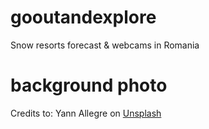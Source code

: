# gooutandexplore
Snow resorts forecast & webcams in Romania

# background photo
Credits to: Yann Allegre on [Unsplash](https://unsplash.com/photos/8FG9tt8qZ-8)
